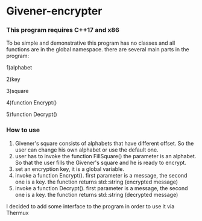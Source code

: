 # Givener-encrypter
### This program requires C++17 and x86

To be simple and demonstrative this program has no classes and all functions are in the global namespace.
there are several main parts in the program:

1)alphabet

2)key

3)square

4)function Encrypt()

5)function Decrypt()

### How to use
1) Givener's square consists of alphabets that have different offset. So the user can change his own alphabet or use the default one.
2) user has to invoke the function FillSquare() the parameter is an alphabet. So that the user fills the Givener's square and he is ready to encrypt.
3) set an encryption key, it is a global variable.
4) invoke a function Encrypt(). first parameter is a message, the second one is a key. the function returns std::string (encrypted message)
5) invoke a function Decrypt(). first parameter is a message, the second one is a key. the function returns std::string (decrypted message)

I decided to add some interface to the program in order to use it via Thermux
